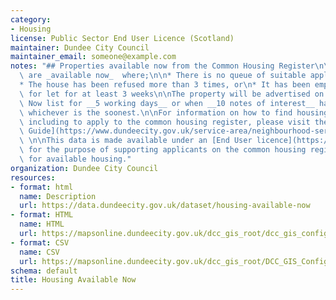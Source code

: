 ```yaml
---
category:
- Housing
license: Public Sector End User Licence (Scotland)
maintainer: Dundee City Council
maintainer_email: someone@example.com
notes: "## Properties available now from the Common Housing Register\n\nProperties\
  \ are _available now_  where;\n\n* There is no queue of suitable applicants, \n\
  * The house has been refused more than 3 times, or\n* It has been empty and available\
  \ for let for at least 3 weeks\n\nThe property will be advertised on the Available\
  \ Now list for __5 working days__ or when __10 notes of interest__ have been received,\
  \ whichever is the soonest.\n\nFor information on how to find housing in Dundee,\
  \ including to apply to the common housing register, please visit the [Housing Options\
  \ Guide](https://www.dundeecity.gov.uk/service-area/neighbourhood-services/housing-and-communities/housing-options-dundee).\
  \ \n\nThis data is made available under an [End User licence](https://www.ordnancesurvey.co.uk/business-and-government/licensing/licences/osma-end-user-licence.html)\
  \ for the purpose of supporting applicants on the common housing register to apply\
  \ for available housing."
organization: Dundee City Council
resources:
- format: html
  name: Description
  url: https://data.dundeecity.gov.uk/dataset/housing-available-now
- format: HTML
  name: HTML
  url: https://mapsonline.dundeecity.gov.uk/dcc_gis_root/dcc_gis_config/app_config/availhousing/index.html
- format: CSV
  name: CSV
  url: https://mapsonline.dundeecity.gov.uk/dcc_gis_root/DCC_GIS_Config/App_Config/AvailHousing/availhousing_csv.ashx
schema: default
title: Housing Available Now
---
```

